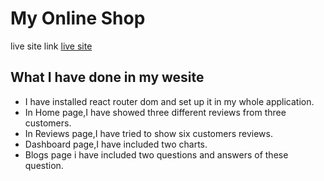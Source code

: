 # My Online Shop

live site link [live site](https://product-analysis-alanas.netlify.app/)

## What I have done in my wesite
* I have installed react router dom and set up it in my whole
application.
* In  Home page,I have showed three different reviews from three customers.
* In Reviews page,I have tried to show six customers reviews.
* Dashboard page,I have included two charts.
* Blogs page i have included two questions and answers of these question.
